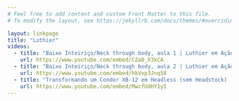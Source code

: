 ```yaml
---
# Feel free to add content and custom Front Matter to this file.
# To modify the layout, see https://jekyllrb.com/docs/themes/#overriding-theme-defaults

layout: linkpage
title: "Luthier"
videos:
  - title: "Baixo Inteiriço/Neck through body, aula 1 | Luthier em Ação"
    url: https://www.youtube.com/embed/CZa0_X3kCA
  - title: "Baixo Inteiriço/Neck through body, aula 2 | Luthier em Ação"
    url: https://www.youtube.com/embed/hkVvp3Jnq58
  - title: "Transformando um Condor XB-12 em Headless (sem Headstock) | Alexandre Cesar Luthier"
    url: https://www.youtube.com/embed/MwcfUdHY1yI
---
```

